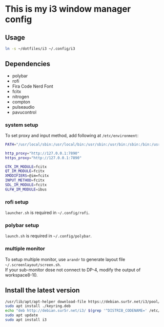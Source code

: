 # This is my i3 window manager config

## Usage
```bash
ln -s ~/dotfiles/i3 ~/.config/i3
```

## Dependencies
+ polybar
+ rofi
+ Fira Code Nerd Font
+ fcitx
+ nitrogen
+ compton
+ pulseaudio
+ pavucontrol

### system setup
To set proxy and input method, add following at `/etc/environment`:
```bash
PATH="/usr/local/sbin:/usr/local/bin:/usr/sbin:/usr/bin:/sbin:/bin:/usr/games:/usr/local/games:/snap/bin"

http_proxy="http://127.0.0.1:7890"
https_proxy="http://127.0.0.1:7890"

GTK_IM_MODULE=fcitx
QT_IM_MODULE=fcitx
XMODIFIERS=@im=fcitx
INPUT_METHOD=fcitx
SDL_IM_MODULE=fcitx
GLFW_IM_MODULE=ibus
```

### rofi setup
`launcher.sh` is required in `~/.config/rofi`.

### polybar setup
`launch.sh` is required in `~/.config/polybar`.

### multiple monitor
To setup multiple monitor, use `arandr` to generate layout file `~/.screenlayout/screen.sh`.  
If your sub-monitor dose not connect to DP-4, modify the output of workspace8-10.

## Install the latest version
```bash
/usr/lib/apt/apt-helper download-file https://debian.sur5r.net/i3/pool/main/s/sur5r-keyring/sur5r-keyring_2023.02.18_all.deb keyring.deb SHA256:a511ac5f10cd811f8a4ca44d665f2fa1add7a9f09bef238cdfad8461f5239cc4
sudo apt install ./keyring.deb
echo "deb http://debian.sur5r.net/i3/ $(grep '^DISTRIB_CODENAME=' /etc/lsb-release | cut -f2 -d=) universe" | sudo tee /etc/apt/sources.list.d/sur5r-i3.list
sudo apt update
sudo apt install i3
```
